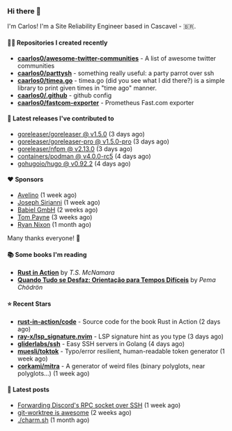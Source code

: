 ### Hi there 👋

I'm Carlos! I'm a Site Reliability Engineer based in Cascavel - 🇧🇷.

#### 👨‍💻 Repositories I created recently
- **[caarlos0/awesome-twitter-communities](https://github.com/caarlos0/awesome-twitter-communities)** - A list of awesome twitter communities
- **[caarlos0/parttysh](https://github.com/caarlos0/parttysh)** - something really useful: a party parrot over ssh
- **[caarlos0/timea.go](https://github.com/caarlos0/timea.go)** - timea.go (did you see what I did there?) is a simple library to print given times in &#34;time ago&#34; manner.
- **[caarlos0/.github](https://github.com/caarlos0/.github)** - github config
- **[caarlos0/fastcom-exporter](https://github.com/caarlos0/fastcom-exporter)** - Prometheus Fast.com exporter

#### 🚀 Latest releases I've contributed to


- [goreleaser/goreleaser @ v1.5.0](https://github.com/goreleaser/goreleaser/releases/tag/v1.5.0) (3 days ago)
- [goreleaser/goreleaser-pro @ v1.5.0-pro](https://github.com/goreleaser/goreleaser-pro/releases/tag/v1.5.0-pro) (3 days ago)
- [goreleaser/nfpm @ v2.13.0](https://github.com/goreleaser/nfpm/releases/tag/v2.13.0) (3 days ago)
- [containers/podman @ v4.0.0-rc5](https://github.com/containers/podman/releases/tag/v4.0.0-rc5) (4 days ago)
- [gohugoio/hugo @ v0.92.2](https://github.com/gohugoio/hugo/releases/tag/v0.92.2) (4 days ago)

#### ❤️ Sponsors
- [Avelino](https://github.com/avelino) (1 week ago)
- [Joseph Sirianni](https://github.com/jsirianni) (1 week ago)
- [Babiel GmbH](https://github.com/babiel) (2 weeks ago)
- [Tom Payne](https://github.com/twpayne) (3 weeks ago)
- [Ryan Nixon](https://github.com/taiidani) (1 month ago)

Many thanks everyone! 🙏

#### 📚 Some books I'm reading
- **[Rust in Action](https://www.goodreads.com/book/show/45731908-rust-in-action)** by _T.S. McNamara_
- **[Quando Tudo se Desfaz: Orientação para Tempos Difíceis](https://www.goodreads.com/book/show/60206797-quando-tudo-se-desfaz)** by _Pema Chödrön_

#### ⭐ Recent Stars


- **[rust-in-action/code](https://github.com/rust-in-action/code)** - Source code for the book Rust in Action (2 days ago)
- **[ray-x/lsp_signature.nvim](https://github.com/ray-x/lsp_signature.nvim)** - LSP signature hint as you type (3 days ago)
- **[gliderlabs/ssh](https://github.com/gliderlabs/ssh)** - Easy SSH servers in Golang (4 days ago)
- **[muesli/toktok](https://github.com/muesli/toktok)** - Typo/error resilient, human-readable token generator (1 week ago)
- **[corkami/mitra](https://github.com/corkami/mitra)** - A generator of weird files (binary polyglots, near polyglots...) (1 week ago)

#### 📄 Latest posts
- [Forwarding Discord&#39;s RPC socket over SSH](https://carlosbecker.com/posts/discord-rpc-ssh/) (1 week ago)
- [git-worktree is awesome](https://carlosbecker.com/posts/git-worktrees/) (2 weeks ago)
- [./charm.sh](https://carlosbecker.com/posts/charm/) (1 month ago)
